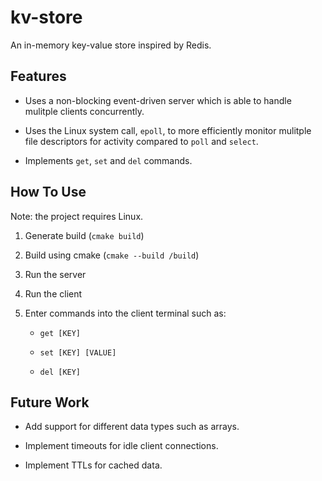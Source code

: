 # kv-store

An in-memory key-value store inspired by Redis.
 
## Features

- Uses a non-blocking event-driven server which is able to handle mulitple clients concurrently.

- Uses the Linux system call, ```epoll```, to more efficiently monitor mulitple file descriptors for activity compared to ```poll``` and ```select```.

- Implements ```get```, ```set``` and ```del``` commands.

## How To Use

Note: the project requires Linux.

1. Generate build (```cmake build```)
1. Build using cmake (```cmake --build /build```)
2. Run the server
3. Run the client
4. Enter commands into the client terminal such as:

    - ```get [KEY]```

    - ```set [KEY] [VALUE]```

    - ```del [KEY]```

## Future Work

- Add support for different data types such as arrays.

- Implement timeouts for idle client connections.

- Implement TTLs for cached data.